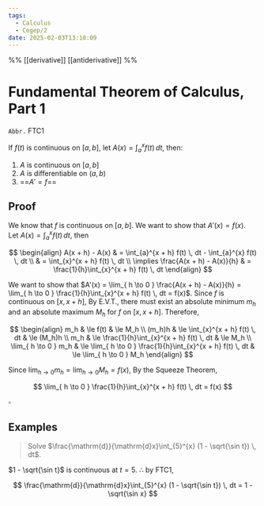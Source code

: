 ```yaml
---
tags:
  - Calculus
  - Cegep/2
date: 2025-02-03T13:10:09
---
```


%% [[derivative]] [[antiderivative]] %%

# Fundamental Theorem of Calculus, Part 1

`Abbr.` FTC1

If $f(t)$ is continuous on $[a, b]$, let $A(x) = \int_{a}^{x} f(t) \, dt$, then:

1. $A$ is continuous on $[a, b]$
2. $A$ is differentiable on $(a, b)$
3. ==$A' = f$==

## Proof

We know that $f$ is continuous on $[a, b]$.
We want to show that $A'(x) = f(x)$.
Let $A(x) = \int_{a}^{x} f(t) \, dt$, then

$$
\begin{align}
A(x + h) - A(x) & = \int_{a}^{x + h} f(t) \, dt - \int_{a}^{x} f(t) \, dt \\
 & = \int_{x}^{x + h} f(t) \, dt \\
\implies \frac{A(x + h) - A(x)}{h} & = \frac{1}{h}\int_{x}^{x + h} f(t) \, dt
\end{align}
$$

We want to show that $A'(x) = \lim_{ h \to 0 } \frac{A(x + h) - A(x)}{h} = \lim_{ h \to 0 } \frac{1}{h}\int_{x}^{x + h} f(t) \, dt = f(x)$.
Since $f$ is continuous on $[x, x + h]$,
By E.V.T., there must exist an absolute minimum $m_h$ and an absolute maximum $M_h$ for $f$ on $[x, x + h]$.
Therefore,

$$
\begin{align}
m_h & \le f(t) & \le M_h \\
(m_h)h & \le \int_{x}^{x + h} f(t) \, dt & \le (M_h)h \\
m_h & \le \frac{1}{h}\int_{x}^{x + h} f(t) \, dt & \le M_h \\
\lim_{ h \to 0 } m_h & \le \lim_{ h \to 0 } \frac{1}{h}\int_{x}^{x + h} f(t) \, dt & \le \lim_{ h \to 0 } M_h
\end{align}
$$

Since $\lim_{ h \to 0 }m_h = \lim_{ h \to 0 }M_h = f(x)$,
By the Squeeze Theorem,

$$
\lim_{ h \to 0 } \frac{1}{h}\int_{x}^{x + h} f(t) \, dt = f(x)
$$

$\square$

## Examples

> Solve $\frac{\mathrm{d}}{\mathrm{d}x}\int_{5}^{x} (1 - \sqrt{\sin t}) \, dt$.

$1 - \sqrt{\sin t}$ is continuous at $t = 5$.
$\therefore$ by FTC1,

$$
\frac{\mathrm{d}}{\mathrm{d}x}\int_{5}^{x} (1 - \sqrt{\sin t}) \, dt = 1 - \sqrt{\sin x}
$$
